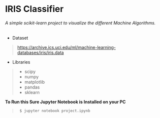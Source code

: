 # IRIS Classifier

###### A simple scikit-learn project to visualize the different Machine Algorithms.

- Dataset
>https://archive.ics.uci.edu/ml/machine-learning-databases/iris/iris.data

- Libraries
> - scipy
> - numpy
> - matplotlib
> - pandas
> - sklearn

**To Run this Sure Jupyter Notebook is Installed on your PC**

> ``` $ jupyter notebook project.ipynb```
